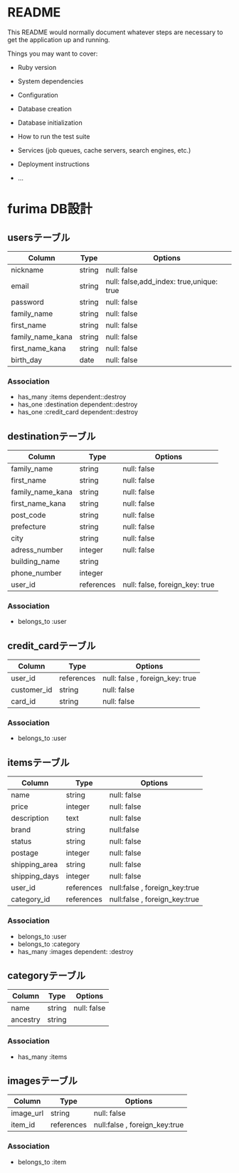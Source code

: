 # README

This README would normally document whatever steps are necessary to get the
application up and running.

Things you may want to cover:

* Ruby version

* System dependencies

* Configuration

* Database creation

* Database initialization

* How to run the test suite

* Services (job queues, cache servers, search engines, etc.)

* Deployment instructions

* ...
# furima DB設計
## usersテーブル
|Column|Type|Options|
|------|----|-------|
|nickname|string|null: false|
|email|string|null: false,add_index: true,unique: true|
|password|string|null: false|
|family_name|string|null: false|
|first_name|string|null: false|
|family_name_kana|string|null: false|
|first_name_kana|string|null: false|
|birth_day|date|null: false|

### Association
- has_many :items dependent::destroy
- has_one :destination dependent::destroy
- has_one :credit_card dependent::destroy

## destinationテーブル
|Column|Type|Options|
|------|----|-------|
|family_name|string|null: false|
|first_name|string|null: false|
|family_name_kana|string|null: false|
|first_name_kana|string|null: false|
|post_code|string|null: false|
|prefecture|string|null: false|
|city|string|null: false|
|adress_number|integer|null: false|
|building_name|string||
|phone_number|integer||
|user_id|references|null: false, foreign_key: true|

### Association
- belongs_to :user

## credit_cardテーブル
|Column|Type|Options|
|------|----|-------|
|user_id|references|null: false , foreign_key: true|
|customer_id|string|null: false|
|card_id|string|null: false|

### Association
- belongs_to :user

## itemsテーブル
|Column|Type|Options|
|------|----|-------|
|name|string|null: false|
|price|integer|null: false|
|description|text|null: false|
|brand|string|null:false|
|status|string|null: false|
|postage|integer|null: false|
|shipping_area|string|null: false|
|shipping_days|integer|null: false|
|user_id|references|null:false , foreign_key:true|
|category_id|references|null:false , foreign_key:true|

### Association
- belongs_to :user
- belongs_to :category
- has_many :images dependent: :destroy

## categoryテーブル
|Column|Type|Options|
|------|----|-------|
|name|string|null: false|
|ancestry|string||

### Association
- has_many :items 

## imagesテーブル
|Column|Type|Options|
|------|----|-------|
|image_url|string|null: false|
|item_id|references|null:false , foreign_key:true|

### Association
- belongs_to :item
